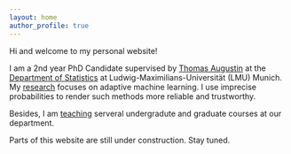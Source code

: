```yaml
---
layout: home
author_profile: true
---
```


Hi and welcome to my personal website! 

I am a 2nd year PhD Candidate supervised by [Thomas Augustin](https://scholar.google.de/citations?user=3N20m1kAAAAJ&hl=de) at the [Department of Statistics](https://www.statistik.uni-muenchen.de/index.html) at Ludwig-Maximilians-Universität (LMU) Munich. My [research](https://rodemann.github.io/_pages/research/) focuses on adaptive machine learning. I use imprecise probabilities to render such methods more reliable and trustworthy. 


Besides, I am [teaching](https://rodemann.github.io/_pages/teaching/) serveral undergradute and graduate courses at our department.

Parts of this website are still under construction. Stay tuned.


